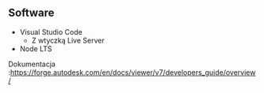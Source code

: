 ## Software
- Visual Studio Code
	- Z wtyczką Live Server
- Node LTS


Dokumentacja :https://forge.autodesk.com/en/docs/viewer/v7/developers_guide/overview/